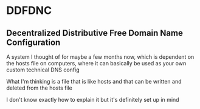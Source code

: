 # DDFDNC
## Decentralized Distributive Free Domain Name Configuration

A system I thought of for maybe a few months now, which is dependent on the hosts file on computers, where it can basically be used as your own custom technical DNS config

What I'm thinking is a file that is like hosts and that can be written and deleted from the hosts file

I don't know exactly how to explain it but it's definitely set up in mind
